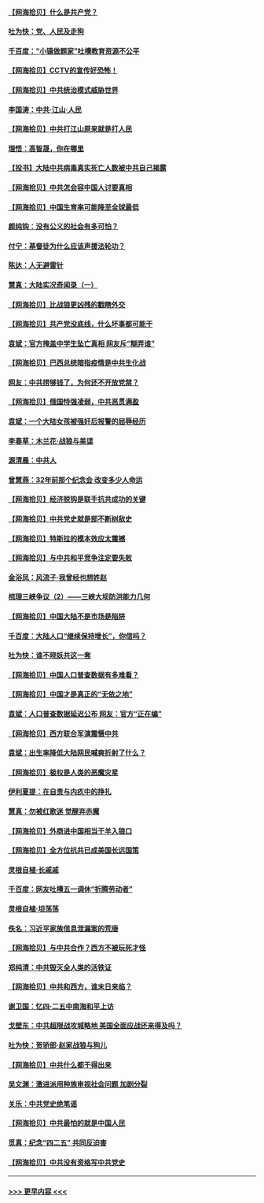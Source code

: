 #### [【网海拾贝】什么是共产党？](../pages/nsc993/n12962781.md?t=05210601) 
#### [吐为快：党、人民及走狗](../pages/nsc993/n12962747.md?t=05210601) 
#### [千百度：“小镇做题家”吐槽教育资源不公平](../pages/nsc993/n12962705.md?t=05210601) 
#### [【网海拾贝】CCTV的宣传好恐怖！](../pages/nsc993/n12959984.md?t=05210601) 
#### [【网海拾贝】中共统治模式威胁世界](../pages/nsc993/n12957622.md?t=05210601) 
#### [李国涛：中共‧江山‧人民](../pages/nsc993/n12957502.md?t=05210601) 
#### [【网海拾贝】中共打江山原来就是打人民](../pages/nsc993/n12954345.md?t=05210601) 
#### [理悟：高智晟，你在哪里](../pages/nsc993/n12953115.md?t=05210601) 
#### [【投书】大陆中共病毒真实死亡人数被中共自己揭露](../pages/nsc993/n12953050.md?t=05210601) 
#### [【网海拾贝】中共怎会容中国人讨要真相](../pages/nsc993/n12952161.md?t=05210601) 
#### [【网海拾贝】中国生育率可能降至全球最低](../pages/nsc993/n12948793.md?t=05210601) 
#### [颜纯钩：没有公义的社会有多可怕？](../pages/nsc993/n12947626.md?t=05210601) 
#### [付宁：基督徒为什么应该声援法轮功？](../pages/nsc993/n12947233.md?t=05210601) 
#### [陈达：人无避雷针](../pages/nsc993/n12947098.md?t=05210601) 
#### [慧真：大陆实况奇闻录（一）](../pages/nsc993/n12945811.md?t=05210601) 
#### [【网海拾贝】比战狼更凶残的戳瞎外交](../pages/nsc993/n12945717.md?t=05210601) 
#### [【网海拾贝】共产党没底线，什么坏事都可能干](../pages/nsc993/n12942090.md?t=05210601) 
#### [袁斌：官方掩盖中学生坠亡真相 网友斥“糊弄谁”](../pages/nsc993/n12942029.md?t=05210601) 
#### [【网海拾贝】巴西总统暗指疫情是中共生化战](../pages/nsc993/n12938999.md?t=05210601) 
#### [网友：中共捞够钱了，为何还不开放党禁？](../pages/nsc993/n12938952.md?t=05210601) 
#### [【网海拾贝】俄国恃强凌弱，中共恶贯满盈](../pages/nsc993/n12936626.md?t=05210601) 
#### [袁斌：一个大陆女孩被强奸后报警的屈辱经历](../pages/nsc993/n12936547.md?t=05210601) 
#### [李春草：木兰花·战狼与美谍](../pages/nsc993/n12935995.md?t=05210601) 
#### [源清晨：中共人](../pages/nsc993/n12935589.md?t=05210601) 
#### [曾慧燕：32年前那个纪念会 改变多少人命运](../pages/nsc993/n12934233.md?t=05210601) 
#### [【网海拾贝】经济脱钩是联手抗共成功的关键](../pages/nsc993/n12934176.md?t=05210601) 
#### [【网海拾贝】中共党史就是部不断树敌史](../pages/nsc993/n12932844.md?t=05210601) 
#### [【网海拾贝】特斯拉的模本效应太震撼](../pages/nsc993/n12925626.md?t=05210601) 
#### [【网海拾贝】与中共和平竞争注定要失败](../pages/nsc993/n12923326.md?t=05210601) 
#### [金浴凤：风流子‧我曾经也想姓赵](../pages/nsc993/n12920911.md?t=05210601) 
#### [梳理三峡争议（2）——三峡大坝防洪能力几何](../pages/nsc993/n12920173.md?t=05210601) 
#### [【网海拾贝】中国大陆不是市场是陷阱](../pages/nsc993/n12920143.md?t=05210601) 
#### [千百度：大陆人口“继续保持增长”，你信吗？](../pages/nsc993/n12918946.md?t=05210601) 
#### [吐为快：谁不晓妖共这一套](../pages/nsc993/n12918941.md?t=05210601) 
#### [【网海拾贝】中国人口普查数据有多难看？](../pages/nsc993/n12917822.md?t=05210601) 
#### [【网海拾贝】中国才是真正的“无依之地”](../pages/nsc993/n12915845.md?t=05210601) 
#### [袁斌：人口普查数据延迟公布 网友：官方“正在编”](../pages/nsc993/n12915748.md?t=05210601) 
#### [【网海拾贝】西方联合军演震慑中共](../pages/nsc993/n12913466.md?t=05210601) 
#### [袁斌：出生率降低大陆网民喊爽折射了什么？](../pages/nsc993/n12913365.md?t=05210601) 
#### [【网海拾贝】极权是人类的恶魔灾星](../pages/nsc993/n12910697.md?t=05210601) 
#### [伊利夏提：在自责与内疚中的挣扎](../pages/nsc993/n12910493.md?t=05210601) 
#### [慧真：勿被红歌迷 觉醒弃赤魔](../pages/nsc993/n12910485.md?t=05210601) 
#### [【网海拾贝】外商进中国相当于羊入狼口](../pages/nsc993/n12908274.md?t=05210601) 
#### [【网海拾贝】全方位抗共已成美国长远国策](../pages/nsc993/n12906878.md?t=05210601) 
#### [灵根自植‧长戚戚](../pages/nsc993/n12905585.md?t=05210601) 
#### [千百度：网友吐槽五一调休“折腾劳动者”](../pages/nsc993/n12905934.md?t=05210601) 
#### [灵根自植‧坦荡荡](../pages/nsc993/n12905562.md?t=05210601) 
#### [佚名：习近平家族信息泄漏案的荒唐](../pages/nsc993/n12904705.md?t=05210601) 
#### [【网海拾贝】与中共合作？西方不被玩死才怪](../pages/nsc993/n12903873.md?t=05210601) 
#### [郑纯清：中共毁灭全人类的活铁证](../pages/nsc993/n12903785.md?t=05210601) 
#### [【网海拾贝】中共和西方，谁末日来临？](../pages/nsc993/n12903482.md?t=05210601) 
#### [谢卫国：忆四‧二五中南海和平上访](../pages/nsc993/n12902192.md?t=05210601) 
#### [戈壁东：中共超限战攻城略地 美国全面应战还来得及吗？](../pages/nsc993/n12902297.md?t=05210601) 
#### [吐为快：贺骄郎‧赵家战狼与狗儿](../pages/nsc993/n12902280.md?t=05210601) 
#### [【网海拾贝】中共什么都干得出来](../pages/nsc993/n12897500.md?t=05210601) 
#### [吴文渊：激进派用种族审视社会问题 加剧分裂](../pages/nsc993/n12893881.md?t=05210601) 
#### [关乐：中共党史绝笔谣](../pages/nsc993/n12897270.md?t=05210601) 
#### [【网海拾贝】中共最怕的就是中国人民](../pages/nsc993/n12894705.md?t=05210601) 
#### [觅真：纪念“四二五” 共同反迫害](../pages/nsc993/n12894553.md?t=05210601) 
#### [【网海拾贝】中共没有资格写中共党史](../pages/nsc993/n12892231.md?t=05210601) 

----
#### [ >>> 更早内容 <<< ](../indexes/nsc993-earlier.md)
